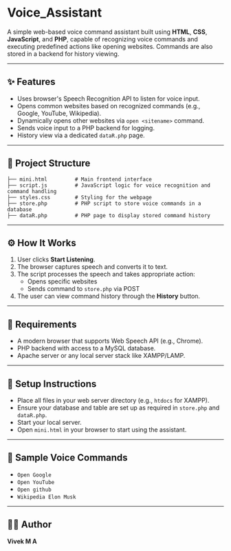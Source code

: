 
# Voice_Assistant

A simple web-based voice command assistant built using **HTML**, **CSS**, **JavaScript**, and **PHP**, capable of recognizing voice commands and executing predefined actions like opening websites. Commands are also stored in a backend for history viewing.

---

## ✨ Features

- Uses browser's Speech Recognition API to listen for voice input.  
- Opens common websites based on recognized commands (e.g., Google, YouTube, Wikipedia).  
- Dynamically opens other websites via `open <sitename>` command.  
- Sends voice input to a PHP backend for logging.  
- History view via a dedicated `dataR.php` page.  

---

## 📁 Project Structure

```
├── mini.html         # Main frontend interface
├── script.js         # JavaScript logic for voice recognition and command handling
├── styles.css        # Styling for the webpage
├── store.php         # PHP script to store voice commands in a database
├── dataR.php         # PHP page to display stored command history
```

---

## ⚙️ How It Works

1. User clicks **Start Listening**.  
2. The browser captures speech and converts it to text.  
3. The script processes the speech and takes appropriate action:  
   - Opens specific websites  
   - Sends command to `store.php` via POST  
4. The user can view command history through the **History** button.  

---

## 🧰 Requirements

- A modern browser that supports Web Speech API (e.g., Chrome).  
- PHP backend with access to a MySQL database.  
- Apache server or any local server stack like XAMPP/LAMP.  

---

## 🚀 Setup Instructions

- Place all files in your web server directory (e.g., `htdocs` for XAMPP).  
- Ensure your database and table are set up as required in `store.php` and `dataR.php`.  
- Start your local server.  
- Open `mini.html` in your browser to start using the assistant.  

---

## 🎤 Sample Voice Commands

- `Open Google`  
- `Open YouTube`  
- `Open github`  
- `Wikipedia Elon Musk`  

---

## 👨‍💻 Author

**Vivek M A**
